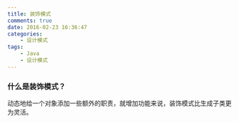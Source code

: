 ```yaml
---
title: 装饰模式
comments: true
date: 2016-02-23 16:36:47
categories:
	- 设计模式
tags:
	- Java
	- 设计模式
---
```


### 什么是装饰模式？ ###
动态地给一个对象添加一些额外的职责，就增加功能来说，装饰模式比生成子类更为灵活。